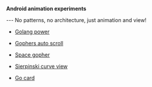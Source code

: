 **Android animation experiments**

--- No patterns, no architecture, just animation and view! 

- [Golang power](/info/golang_power.md)

- [Gophers auto scroll](/info/gophers.md)

- [Space gopher](/info/space_gopher.md)

- [Sierpinski curve view](/info/sierpinski.md)

- [Go card](/info/go_card.md)

